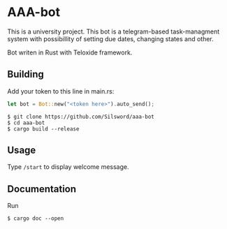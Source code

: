 # AAA-bot
This is a university project. This bot is a telegram-based task-managment system 
with possibillity of setting due dates, changing states and other.

Bot writen in Rust with Teloxide framework.
## Building
Add your token to this line in main.rs:
```rust
let bot = Bot::new("<token here>").auto_send();
```

```
$ git clone https://github.com/Silsword/aaa-bot
$ cd aaa-bot
$ cargo build --release
```
## Usage
Type `/start` to display welcome message.

## Documentation
Run
```
$ cargo doc --open
```
